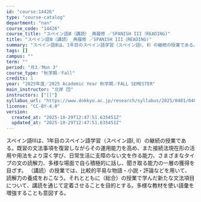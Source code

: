 ```yaml
---
id: "course:14426"
type: "course-catalog"
department: "nan"
course_code: "14426"
course_title: "スペイン語Ⅲ（講読）_再履修 ／SPANISH III（READING)"
title: "スペイン語Ⅲ（講読）_再履修 ／SPANISH III（READING)"
summary: "スペイン語Ⅲは、1年目のスペイン語学習（スペイン語Ⅰ, Ⅱ）の継続の授業である。既習の文法事項を復習しながらその運用能力を高め、また接続法現在形の活用や用法をより深く学び、日常生活に支障のない文を作る能力、さまざまなタイプの文の読解力、多様…"
tags: []
campus: ""
term: ""
period: "月3／Mon 3"
course_type: "秋学期／Fall"
credits: 1
year: "2025年度／2025 Academic Year 秋学期／FALL SEMESTER"
main_instructor: "北岸 団"
instructors: ["[]"]
syllabus_url: "https://www.dokkyo.ac.jp/research/syllabus/2025/0401/0401_14426_ja_JP.html"
license: "CC-BY-4.0"
version:
  created_at: "2025-10-29T12:47:51.635451Z"
  updated_at: "2025-10-29T12:47:51.635451Z"
---
```

スペイン語Ⅲは、1年目のスペイン語学習（スペイン語Ⅰ, Ⅱ）の継続の授業である。既習の文法事項を復習しながらその運用能力を高め、また接続法現在形の活用や用法をより深く学び、日常生活に支障のない文を作る能力、さまざまなタイプの文の読解力、多様な場面で自ら積極的に話し、聞き取る能力の一層の獲得を目ざす。 （講読）の授業では、比較的平易な物語・小説・評論などを用いて、読解力の養成をおこなう。それとともに（総合）の授業で学んだ新たな文法項目について、講読を通じて定着させることを目的とする。多様な教材を使い語彙を増強することも意図する。
